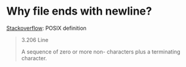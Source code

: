 # Why file ends with newline?

[Stackoverflow](https://stackoverflow.com/questions/729692/why-should-text-files-end-with-a-newline): POSIX definition

> 3.206 Line
>
> A sequence of zero or more non- characters plus a terminating character.
